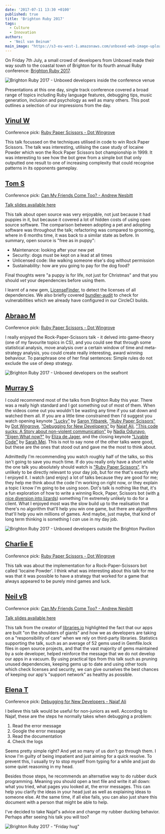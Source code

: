 ```yaml
---
date: '2017-07-11 13:30 +0100'
published: true
title: 'Brighton Ruby 2017'
tags:
  - Culture
  - Innovation
authors:
  - 'Neil van Beinum'
main_image: "https://s3-eu-west-1.amazonaws.com/unboxed-web-image-uploader/brighton-ruby-2017-outdoors.jpg"
---
```


On Friday 7th July, a small crowd of developers from Unboxed made their way south to the coastal town of Brighton for its fourth annual Ruby conference: [Brighton Ruby 2017](https://brightonruby.com/).

![Brighton Ruby 2017 - Unboxed developers inside the conference venue](https://s3-eu-west-1.amazonaws.com/unboxed-web-image-uploader/brighton-ruby-2017-audience.jpg)

Presentations at this one day, single track conference covered a broad range of topics including Ruby language features, debugging tips, music generation, inclusion and psychology as well as many others. This post outlines a selection of our impressions from the day.

## [Vinul W](/team#vinul-wimalaweera)

Conference pick: [Ruby Paper Scissors - Dot Wingrove](https://brightonruby.com/2017/ruby-paper-scissors-dot-wingrove/)

This talk focussed on the techniques utilised in code to win Rock Paper Scissors. The talk was interesting, utilising the case study of Iocaine Powder which won the Rock Paper Scissors bot championship in 1999. It was interesting to see how the bot grew from a simple bot that only outputted one result to one of increasing complexity that could recognise patterns in its opponents gameplay.

## [Tom S](/team#tom-sabin)

Conference pick: [Can My Friends Come Too? - Andrew Nesbitt](https://brightonruby.com/2017/can-my-friends-come-too-andrew-nesbitt/)

[Talk slides available here](https://speakerdeck.com/andrew/can-my-friends-come-too)

This talk about open source was very enjoyable, not just because it had puppies in it, but because it covered a lot of hidden costs of using open source software. The comparison between adopting a pet and adopting software was throughout the talk; refactoring was compared to grooming, where in 6 months time, it was back to a similar state as before. In summary, open source is "free as in puppy":

- Maintenance: looking after your new pet
- Security: dogs must be kept on a lead at all times
- Unlicensed code: like walking someone else's dog without permission
- Sustainability: how are you going to pay for the dog food?

Final thoughts were "a puppy is for life, not just for Christmas" and that you should _vet_ your dependencies before using them.

I learnt of a new gem, [LicenseFinder](https://github.com/pivotal/LicenseFinder), to detect the licenses of all dependencies. We also briefly covered [bundler-audit](https://github.com/rubysec/bundler-audit) to check for vulnerabilities which we already have configured in our CircleCI builds.

## [Abraao M](/team#abraao-mota)

Conference pick: [Ruby Paper Scissors - Dot Wingrove](https://brightonruby.com/2017/ruby-paper-scissors-dot-wingrove/)

I really enjoyed the Rock-Paper-Scissors talk - it delved into game-theory (one of my favourite topics in CS), and you could see that through some statistical analysis, move analysis over a certain window of time and meta-strategy analysis, you could create really interesting, award winning behaviour. To paraphrase one of her final sentences: Simple rules do not exclude the use of deep strategy.

![Brighton Ruby 2017 - Unboxed developers on the seafront](https://s3-eu-west-1.amazonaws.com/unboxed-web-image-uploader/brighton-ruby-2017-seafront.jpg)

## [Murray S](/team#murray-steele)

I could recommend most of the talks from Brighton Ruby this year.  There was a really high standard and I got something out of most of them.  When the videos come out you wouldn't be wasting any time if you sat down and watched them all.  If you are a little time constrained then I'd suggest you watch opening keynote ["Lucky"](https://brightonruby.com/2017/lucky-saron-yitbarek/) by [Saron Yitbarek](https://twitter.com/saronyitbarek), ["Ruby Paper Scissors"](https://brightonruby.com/2017/ruby-paper-scissors-dot-wingrove/) by [Dot Wingrove](https://twitter.com/notthepoint), ["Debugging for New Developers"](https://brightonruby.com/2017/debugging-for-new-developers-ali-najaf/) by [Najaf Ali](https://twitter.com/alinajaf), ["This code sucks: A Story about non-violent communication"](https://brightonruby.com/2017/this-code-sucks-a-story-about-non-violent-communication-nadia-odunayo/) by [Nadia Odunayo](https://twitter.com/nodunayo), ["Eigen What now?"](https://brightonruby.com/2017/eigen-what-now-eliza-de-jager/) by [Eliza de Jager](https://twitter.com/code_kitten), and the closing keynote ["Livable Code"](https://brightonruby.com/2017/livable-code-sarah-mei/) by [Sarah Mei](https://twitter.com/sarahmei).  This is not to say none of the other talks were good, but these are the ones that stood out and gave me the most to think about.

Admittedly I'm recommending you watch roughly half of the talks, so this isn't going to save you much time.  If do you really only have a short while the one talk you absolutely should watch is ["Ruby Paper Scissors"](https://brightonruby.com/2017/ruby-paper-scissors-dot-wingrove/).  It's unlikely to be directly relevant to your day job, but for me that's exactly why I enjoyed it.  I watch (and enjoy) a lot of talks because they are good for me; they help me think about the code I'm working on right now, or they explain a topic I know I'm going to be using soon.  Dot's talk is nothing like that, it's a fun exploration of how to write a winning Rock, Paper, Scissors bot (with [a nice diversion into lizards](https://www.scientificamerican.com/article/mating-lizards-play-a-gam/)) something I'm extremely unlikely to do for a client.  What I enjoyed most was the slow build up to the realisation that there's no algorithm that'll help you win one game, but there are algorithms that'll help you win millions of games.  And maybe, just maybe, that kind of long term thinking is something I *can* use in my day job.

![Brighton Ruby 2017 - Unboxed developers outside the Brighton Pavilion](https://s3-eu-west-1.amazonaws.com/unboxed-web-image-uploader/brighton-ruby-2017-outdoors.jpg)

## [Charlie E](/team#charlie-egan)

Conference pick: [Ruby Paper Scissors - Dot Wingrove](https://brightonruby.com/2017/ruby-paper-scissors-dot-wingrove/)

This talk was about the implementation for a Rock-Paper-Scissors bot called 'Iocaine Powder'. I think what was interesting about this talk for me was that it was possible to have a strategy that worked for a game that always appeared to be purely mind games and luck.

## [Neil vB](/team#neil-van-beinum)

Conference pick: [Can My Friends Come Too? - Andrew Nesbitt](https://brightonruby.com/2017/can-my-friends-come-too-andrew-nesbitt/)

[Talk slides available here](https://speakerdeck.com/andrew/can-my-friends-come-too)

This talk from the creator of [libraries.io](https://libraries.io/) highlighted the fact that our apps are built "on the shoulders of giants" and how we as developers are taking on a "responsibility of care" when we rely on third-party libraries. Statistics supporting the talk, such as an average of 52 gems used in Gemfile.lock files in open source projects, and that the vast majority of gems maintained by a sole developer, helped reinforce the message that we do not develop our apps in a vacuum. By using practical tips from this talk such as pruning unused dependencies, keeping gems up to date and using other tools which check licenses and security, we can give ourselves the best chances of keeping our app's "support network" as healthy as possible.

## [Elena T](/team#elena-tanasoiu)

Conference pick: [Debugging for New Developers - Najaf Ali](https://brightonruby.com/2017/debugging-for-new-developers-ali-najaf/)

I believe this talk would be useful for non-juniors as well. According to Najaf, these are the steps he normally takes when debugging a problem:

1. Read the error message
2. Google the error message
3. Read the documentation
4. Check the logs

Seems pretty simple right? And yet so many of us don't go through them. I know I'm guilty of being impatient and just aiming for a quick resolve. To prevent this, I usually try to stop myself from typing for a while and just do some quiet reasoning in my head.

Besides those steps, he recommends an alternative way to do rubber duck programming. Meaning you should open a text file and write it all down: what you tried, what pages you looked at, the error messages. This can help you clarify the ideas in your head just as well as explaining ideas to someone else. At the same time, if all else fails, you can also just share this document with a person that might be able to help.

I've decided to take Najaf's advice and change my rubber ducking behavior. Perhaps after seeing his talk you will too?

![Brighton Ruby 2017 - "Friday hug"](https://pbs.twimg.com/media/DEJKbyAXUAABj4g.jpg)
